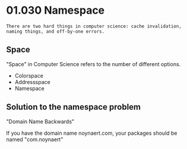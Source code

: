 # 01.030 Namespace

```
There are two hard things in computer science: cache invalidation, naming things, and off-by-one errors.
```

## Space

"Space" in Computer Science refers to the number of different options.

* Colorspace
* Addressspace
* Namespace

## Solution to the namespace problem

"Domain Name Backwards"

If you have the domain name noynaert.com, your packages should be named "com.noynaert"